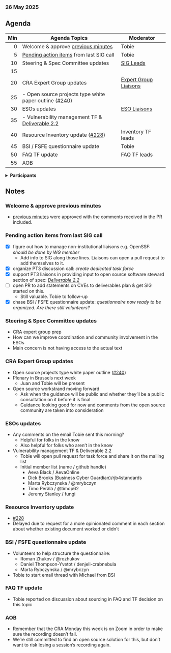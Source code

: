 ###  26 May 2025
##  Agenda
| Min | Agenda Topics | Moderator |
| --: | ----- | --- |
|   0 | Welcome & approve [previous minutes](https://github.com/orcwg/orcwg/pull/94) | Tobie |
|   5 | [Pending action items](#pending-action-items) from last SIG call | Tobie |
|  10 | Steering & Spec Committee updates | [SIG Leads][] |
|  15 | | |
|  20 | CRA Expert Group updates | [Expert Group Liaisons][] |
|  25 | - Open source projects type white paper outline ([#240](https://github.com/orcwg/cra-hub/pull/240)) | |
|  30 | ESOs updates | [ESO Liaisons][] |
|  35 | - Vulnerability management TF & [Deliverable 2.2](https://github.com/orcwg/orcwg/blob/main/cyber-resilience-sig/coordination/cen-cenelec-wg-9/contribution-pt-3-clause-4-4.md) | |
|  40 | Resource Inventory update ([#228](https://github.com/orcwg/cra-hub/pull/228)) | Inventory TF leads |
|  45 | BSI / FSFE questionnaire update | Tobie |
|  50 | FAQ TF update | FAQ TF leads |
|  55 | AOB | |

<details>
<summary><b>Participants </b></summary>

* Tobie Langel (UnlockOpen/Eclipse Foundation)  
* Juan Rico (Eclipse Foundation)  
* Jakub Zelenka (The PHP Foundation)  
* Dick Brooks (Business Cyber Guardian)  
* Pierre Pronchery (FreeBSD Foundation)  
* Æva Black (Independent)  
* Roman Zhukov (Red Hat)  
* Tabea Uthmann (XOR)  
* Adrian OSullivan (Huawei)  
* Friedrich Vandenberghe (imec)  
* Shanda Giacomoni (Eclipse Foundation)  
* Jeremy Stanley (Spec Ctte, OpenInfra Foundation, SPI)  
* Marta Rybczynska (Eclipse Foundation)  
* Timo Perälä (Nokia)  
* Hermann Seuschek (Siemens AG)  
* Daniel Thompson-Yvetot (Tauri)  
* Alistair Woodman (Erlang Ecosystem Foundation (EEF))  
* Henry Haverinen (Cyberismo)  
* Salve J. Nilsen (CPANSec)  
* Dirk-Willem van Gulik (ASF) *\-- arrived late*
 
</details>

## Notes

### Welcome & approve previous minutes

* [previous minutes](https://github.com/orcwg/orcwg/pull/94) were approved with the comments received in the PR included.

### Pending action items from last SIG call

- [X] figure out how to manage non-institutional liaisons e.g. OpenSSF: *should be done by WG member*  
  * Add info to SIG along those lines. Liaisons can open a pull request to add themselves to it.
- [X] organize PT3 discussion call: *create dedicated task force*  
- [X] support PT3 liaisons in providing input to open source software steward section of spec: [*Deliverable 2.2*](https://github.com/orcwg/orcwg/blob/main/cyber-resilience-sig/coordination/cen-cenelec-wg-9/contribution-pt-3-clause-4-4.md)  
- [ ] open PR to add statements on CVEs to deliverables plan & get SIG started on this.  
  * Still valuable. Tobie to follow-up  
- [X] chase BSI / FSFE questionnaire update: *questionnaire now ready to be organized. Are there still volunteers?*

### Steering & Spec Committee updates

* CRA expert group prep  
* How can we improve coordination and community involvement in the ESOs  
* Main concern is not having access to the actual text

### CRA Expert Group updates

* Open source projects type white paper outline ([\#240](https://github.com/orcwg/cra-hub/pull/240))  
* Plenary in Brussels next week  
  * Juan and Tobie will be present  
* Open source workstrand moving forward  
  * Ask when the guidance will be public and whether they’ll be a public consultation on it before it is final  
  * Guidance looking good for now and comments from the open source community are taken into consideration

### ESOs updates

* Any comments on the email Tobie sent this morning?  
  * Helpful for folks in the know  
  * Also helpful for folks who aren’t in the know  
* Vulnerability management TF & Deliverable 2.2  
  * Tobie will open pull request for task force and share it on the mailing list  
  * Initial member list (name / github handle)  
    * Aeva Black / AevaOnline   
    * Dick Brooks (Business Cyber Guardian)/rjb4standards  
    * Marta Rybczynska / @mrybczyn  
    * Timo Perälä / @timop62  
    * Jeremy Stanley / fungi  

### Resource Inventory update

* [\#228](https://github.com/orcwg/cra-hub/pull/228)  
* Delayed due to request for a more opinionated comment in each section about whether existing document worked or didn’t

### BSI / FSFE questionnaire update 

* Volunteers to help structure the questionnaire:  
  * Roman Zhukov / @rozhukov  
  * Daniel Thompson-Yvetot / denjell-crabnebula  
  * Marta Rybczynska / @mrybczyn   
* Tobie to start email thread with Michael from BSI

### FAQ TF update

* Tobie reported on discussion about sourcing in FAQ and TF decision on this topic

### AOB

* Remember that the CRA Monday this week is on Zoom in order to make sure the recording doesn’t fail.  
* We’re still committed to find an open source solution for this, but don’t want to risk losing a session’s recording again.


[SIG Leads]: https://github.com/orcwg/orcwg/tree/main/cyber-resilience-sig#leads
[ESO Liaisons]: https://github.com/orcwg/orcwg/tree/main/cyber-resilience-sig#cen-cenelec-wg-9
[Expert Group Liaisons]: https://github.com/orcwg/orcwg/tree/main/cyber-resilience-sig#cra-expert-group

  
